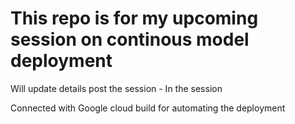 # This repo is for my upcoming session on continous model deployment
Will update details post the session - In the session

Connected with Google cloud build for automating the deployment

